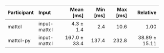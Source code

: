 | Participant | Input | Mean [ms] | Min [ms] | Max [ms] | Relative |
|:---|:---|---:|---:|---:|---:|
| mattcl | input-mattcl | 4.3 ± 1.4 | 2.4 | 10.6 | 1.00 |
| mattcl-py | input-mattcl | 167.0 ± 33.4 | 137.4 | 232.8 | 38.89 ± 15.11 |
